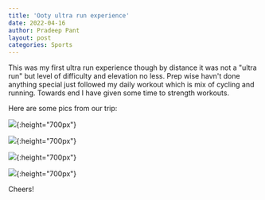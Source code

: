 ```yaml
---
title: 'Ooty ultra run experience'
date: 2022-04-16
author: Pradeep Pant
layout: post
categories: Sports
---
```

This was my first ultra run experience though by distance it was not a "ultra run" but level of difficulty and elevation no less. Prep wise havn't done anything special just followed my daily workout which is mix of cycling and running. Towards end I have given some time to strength workouts. 


Here are some pics from our trip:

![](/data/images/ooty_ulta_run1.jpg){:height="700px"}


![](/data/images/ooty_ulta_run2.jpg){:height="700px"}


![](/data/images/ooty_ulta_run3.jpg){:height="700px"}


![](/data/images/ooty_ulta_run4.jpg){:height="700px"}



Cheers!

